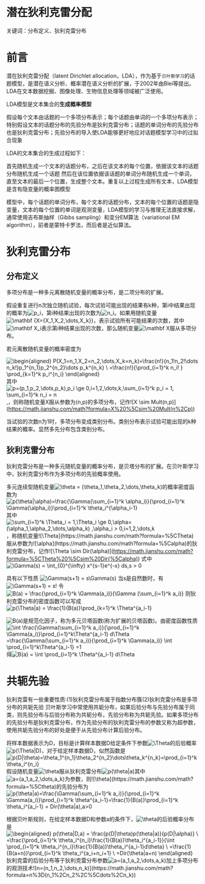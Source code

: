# 潜在狄利克雷分配

关键词：分布定义、狄利克雷分布

# 前言

潜在狄利克雷分配（latent Dirichlet allocation，LDA），作为基于`贝叶斯学习`的话题模型，是潜在语义分析、概率潜在语义分析的扩展，于2002年由Blei等提出。LDA在文本数据挖掘、图像处理、生物信息处理等领域被广泛使用。

LDA模型是文本集合的**生成概率模型**

假设每个文本由话题的一个多项分布表示；每个话题由单词的一个多项分布表示；特别假设文本的话题分布的先验分布是狄利克雷分布；话题的单词分布的先验分布也是狄利克雷分布；先验分布的导入使LDA能够更好地应对话题模型学习中的过拟合现象

LDA的文本集合的生成过程如下：

首先随机生成一个文本的话题分布，之后在该文本的每个位置，依据该文本的话题分布随机生成一个话题
然后在该位置依据该话题的单词分布随机生成一个单词，直至文本的最后一个位置，生成整个文本。重复以上过程生成所有文本，LDA模型是含有隐变量的概率图模型

模型中，每个话题的单词分布，每个文本的话题分布，文本的每个位置的话题是隐变量，文本的每个位置的单词是观测变量，LDA模型的学习与推理无法直接求解，通常使用吉布斯抽样（Gibbs sampling）和变分EM算法（variational EM algorithm），前者是蒙特卡罗法，而后者是近似算法。

# 狄利克雷分布

## 分布定义

多项分布是一种多元离散随机变量的概率分布，是二项分布的扩展。

假设重复进行n次独立随机试验，每次试验可能出现的结果有k种，第i中结果出现的概率为![p_i](https://math.jianshu.com/math?formula=p_i)，第i种结果出现的次数为![n_i](https://math.jianshu.com/math?formula=n_i)。如果用随机变量![\mathbf {X=\{X_1,X_2,\dots,X_k\}}](https://math.jianshu.com/math?formula=%5Cmathbf%20%7BX%3D%5C%7BX_1%2CX_2%2C%5Cdots%2CX_k%5C%7D%7D)，表示试验所有可能结果的次数，其中![\mathbf X_i](https://math.jianshu.com/math?formula=%5Cmathbf%20X_i)表示第i种结果出现的次数，那么随机变量![\mathbf X](https://math.jianshu.com/math?formula=%5Cmathbf%20X)服从多项分布。

若元离散随机变量的概率密度为


![\begin{aligned} P(X_1=n_1,X_2=n_2,\dots,X_k=n_k)=\frac{n!}{n_1!n_2!\dots n_k!}p_1^{n_1}p_2^{n_2}\dots p_k^{n_k} \\ =\frac{n!}{\prod_{i=1}^k n_i! } \prod_{k=1}^k p_i^{n_i} \end{aligned}](https://math.jianshu.com/math?formula=%5Cbegin%7Baligned%7D%20P(X_1%3Dn_1%2CX_2%3Dn_2%2C%5Cdots%2CX_k%3Dn_k)%3D%5Cfrac%7Bn!%7D%7Bn_1!n_2!%5Cdots%20n_k!%7Dp_1%5E%7Bn_1%7Dp_2%5E%7Bn_2%7D%5Cdots%20p_k%5E%7Bn_k%7D%20%5C%5C%20%3D%5Cfrac%7Bn!%7D%7B%5Cprod_%7Bi%3D1%7D%5Ek%20n_i!%20%7D%20%5Cprod_%7Bk%3D1%7D%5Ek%20p_i%5E%7Bn_i%7D%20%5Cend%7Baligned%7D)
其中![p=(p_1,p_2,\dots,p_k),p_i \ge 0,i=1,2,\dots,k,\sum_{i=1}^k p_i = 1, \sum_{i=1}^k n_i = n](https://math.jianshu.com/math?formula=p%3D(p_1%2Cp_2%2C%5Cdots%2Cp_k)%2Cp_i%20%5Cge%200%2Ci%3D1%2C2%2C%5Cdots%2Ck%2C%5Csum_%7Bi%3D1%7D%5Ek%20p_i%20%3D%201%2C%20%5Csum_%7Bi%3D1%7D%5Ek%20n_i%20%3D%20n),，则称随机变量X服从参数为(n,p)的多项分布，记作![X \sim Mult(n,p)](https://math.jianshu.com/math?formula=X%20%5Csim%20Mult(n%2Cp))

当试验的次数n为1时，多项分布变成类别分布。类别分布表示试验可能出现的k种结果的概率。显然多先分布包含类别分布。

## 狄利克雷分布

狄利克雷分布是一种多元随机变量的概率分布，是贝塔分布的扩展。在贝叶斯学习中，狄利克雷分布作为多项分布的先验概率使用。

多元连续型随机变量![\theta = (\theta_1,\theta_2,\dots,\theta_k)](https://math.jianshu.com/math?formula=%5Ctheta%20%3D%20(%5Ctheta_1%2C%5Ctheta_2%2C%5Cdots%2C%5Ctheta_k))的概率密度函数为
 ![p(\theta|\alpha)=\frac{\Gamma(\sum_{i=1}^k \alpha_i)}{\prod_{i=1}^k \Gamma(\alpha_i)}\prod_{i=1}^k \theta_i^{\alpha_i-1}](https://math.jianshu.com/math?formula=p(%5Ctheta%7C%5Calpha)%3D%5Cfrac%7B%5CGamma(%5Csum_%7Bi%3D1%7D%5Ek%20%5Calpha_i)%7D%7B%5Cprod_%7Bi%3D1%7D%5Ek%20%5CGamma(%5Calpha_i)%7D%5Cprod_%7Bi%3D1%7D%5Ek%20%5Ctheta_i%5E%7B%5Calpha_i-1%7D)
 其中![\sum_{i=1}^k \Theta_i = 1,\Theta_i \ge 0,\alpha=(\alpha_1,\alpha_2,\dots,\alpha_k) ,\alpha_i > 0,i=1,2,\dots,k](https://math.jianshu.com/math?formula=%5Csum_%7Bi%3D1%7D%5Ek%20%5CTheta_i%20%3D%201%2C%5CTheta_i%20%5Cge%200%2C%5Calpha%3D(%5Calpha_1%2C%5Calpha_2%2C%5Cdots%2C%5Calpha_k)%20%2C%5Calpha_i%20%3E%200%2Ci%3D1%2C2%2C%5Cdots%2Ck)，称随机变量![\Theta](https://math.jianshu.com/math?formula=%5CTheta)服从参数为![\alpha](https://math.jianshu.com/math?formula=%5Calpha)的狄利克雷分布，记作![\Theta \sim Dir(\alpha)](https://math.jianshu.com/math?formula=%5CTheta%20%5Csim%20Dir(%5Calpha))
 式中
 ![\Gamma(s) = \int_{0}^{\infty} x^{s-1}e^{-x} ds,s > 0](https://math.jianshu.com/math?formula=%5CGamma(s)%20%3D%20%5Cint_%7B0%7D%5E%7B%5Cinfty%7D%20x%5E%7Bs-1%7De%5E%7B-x%7D%20ds%2Cs%20%3E%200)

具有以下性质
 ![\Gamma(s+1) = s\Gamma(s)](https://math.jianshu.com/math?formula=%5CGamma(s%2B1)%20%3D%20s%5CGamma(s))
 当s是自然数时，有
 ![\Gamma(s+1) = s!](https://math.jianshu.com/math?formula=%5CGamma(s%2B1)%20%3D%20s!)
 令
 ![B(a) = \frac{\prod_{i=1}^k \Gamma(a_i)}{\Gamma (\sum_{i=1}^k a_i)}](https://math.jianshu.com/math?formula=B(a)%20%3D%20%5Cfrac%7B%5Cprod_%7Bi%3D1%7D%5Ek%20%5CGamma(a_i)%7D%7B%5CGamma%20(%5Csum_%7Bi%3D1%7D%5Ek%20a_i)%7D)
 则狄利克雷分布的密度函数可以写成
 ![p(\Theta|a) = \frac{1}{B(a)}\prod_{k=1}^k \Theta^{a_i-1}](https://math.jianshu.com/math?formula=p(%5CTheta%7Ca)%20%3D%20%5Cfrac%7B1%7D%7BB(a)%7D%5Cprod_%7Bk%3D1%7D%5Ek%20%5CTheta%5E%7Ba_i-1%7D)

![B(a)](https://math.jianshu.com/math?formula=B(a))是规范化因子，称为多元贝塔函数(称为扩展的贝塔函数)。由密度函数性质
 ![\int \frac{\Gamma(\sum_{i=1}^k a_i)}{\prod_{i=1}^k \Gamma(a_i)}\prod_{i=1}^k\Theta^{a_i-1} d\Theta =\frac{\Gamma(\sum_{i=1}^k a_i)}{\prod_{i=1}^k \Gamma(a_i)} \int \prod_{i=1}^k\Theta^{a_i-1} =1](https://math.jianshu.com/math?formula=%5Cint%20%5Cfrac%7B%5CGamma(%5Csum_%7Bi%3D1%7D%5Ek%20a_i)%7D%7B%5Cprod_%7Bi%3D1%7D%5Ek%20%5CGamma(a_i)%7D%5Cprod_%7Bi%3D1%7D%5Ek%5CTheta%5E%7Ba_i-1%7D%20d%5CTheta%20%3D%5Cfrac%7B%5CGamma(%5Csum_%7Bi%3D1%7D%5Ek%20a_i)%7D%7B%5Cprod_%7Bi%3D1%7D%5Ek%20%5CGamma(a_i)%7D%20%5Cint%20%5Cprod_%7Bi%3D1%7D%5Ek%5CTheta%5E%7Ba_i-1%7D%20%3D1)
 得![B(a) = \int \prod_{i=1}^k \Theta^{a_i-1} d\Theta](https://math.jianshu.com/math?formula=B(a)%20%3D%20%5Cint%20%5Cprod_%7Bi%3D1%7D%5Ek%20%5CTheta%5E%7Ba_i-1%7D%20d%5CTheta)

# 共轭先验

狄利克雷有一些重要性质:(1)狄利克雷分布属于指数分布簇(2)狄利克雷分布是多项分布的共轭先验
 贝叶斯学习中常使用共轭分布，如果后验分布与先验分布属于同类，则先验分布与后验分布称为共轭分布，先验分布称为共轭先验。如果多项分布的先验分布是狄利克雷分布，作为先验分布的狄利克雷分布的参数又称为超参数，使用共轭先验分布的好处是便于从先验分布计算后验分布。

将样本数据表示为D，目标是计算样本数据D给定条件下参数![\Theta](https://math.jianshu.com/math?formula=%5CTheta)的后验概率![p(\Theta|D)](https://math.jianshu.com/math?formula=p(%5CTheta%7CD))，对于给定样本数据D，似然函数是
 ![p(D|\theta)=\theta_1^{n_1}\theta_2^{n_2}\dots\theta_k^{n_k}=\prod_{i=1}^k\theta_i^{n_i}](https://math.jianshu.com/math?formula=p(D%7C%5Ctheta)%3D%5Ctheta_1%5E%7Bn_1%7D%5Ctheta_2%5E%7Bn_2%7D%5Cdots%5Ctheta_k%5E%7Bn_k%7D%3D%5Cprod_%7Bi%3D1%7D%5Ek%5Ctheta_i%5E%7Bn_i%7D)
 假设随机变量![\theta](https://math.jianshu.com/math?formula=%5Ctheta)服从狄利克雷分布![p(\theta|a)](https://math.jianshu.com/math?formula=p(%5Ctheta%7Ca))其中![a=(a_1,a_2,\dots,a_k)](https://math.jianshu.com/math?formula=a%3D(a_1%2Ca_2%2C%5Cdots%2Ca_k))为参数，则![\theta](https://math.jianshu.com/math?formula=%5Ctheta)的先验分布为
 ![p(\theta|a)=\frac{\Gamma(\sum_{i=1}^k a_i)}{\prod_{i=1}^k \Gamma(a_i)}\prod_{i=1}^k \theta^{a_i-1}=\frac{1}{B(a)}\prod_{i=1}^k \theta_i^{a_i-1} = Dir(\theta|a),a>0](https://math.jianshu.com/math?formula=p(%5Ctheta%7Ca)%3D%5Cfrac%7B%5CGamma(%5Csum_%7Bi%3D1%7D%5Ek%20a_i)%7D%7B%5Cprod_%7Bi%3D1%7D%5Ek%20%5CGamma(a_i)%7D%5Cprod_%7Bi%3D1%7D%5Ek%20%5Ctheta%5E%7Ba_i-1%7D%3D%5Cfrac%7B1%7D%7BB(a)%7D%5Cprod_%7Bi%3D1%7D%5Ek%20%5Ctheta_i%5E%7Ba_i-1%7D%20%3D%20Dir(%5Ctheta%7Ca)%2Ca%3E0)

根据贝叶斯规则，在给定样本数据D和参数a的条件下，![\theta](https://math.jianshu.com/math?formula=%5Ctheta)的后验概率分布是
 ![\begin{aligned} p(\theta|D,a) = \frac{p(D|\theta)p(\theta|a)}{p(D|\alpha)} \\ =\frac{\prod_{i=1}^k \theta_i^{n_i}\frac{1}{B(a)}\theta_i^{a_i-1}}{\int \prod_{i=1}^k \theta_i^{n_i}\frac{1}{B(a)}\theta_i^{a_i-1}d\theta} \\ =\frac{1}{B(a+n)}\prod_{i=1}^k \theta_i^{a_i+n_i+1} \\ =Dir(\theta|a+n) \end{aligned}](https://math.jianshu.com/math?formula=%5Cbegin%7Baligned%7D%20p(%5Ctheta%7CD%2Ca)%20%3D%20%5Cfrac%7Bp(D%7C%5Ctheta)p(%5Ctheta%7Ca)%7D%7Bp(D%7C%5Calpha)%7D%20%5C%5C%20%3D%5Cfrac%7B%5Cprod_%7Bi%3D1%7D%5Ek%20%5Ctheta_i%5E%7Bn_i%7D%5Cfrac%7B1%7D%7BB(a)%7D%5Ctheta_i%5E%7Ba_i-1%7D%7D%7B%5Cint%20%5Cprod_%7Bi%3D1%7D%5Ek%20%5Ctheta_i%5E%7Bn_i%7D%5Cfrac%7B1%7D%7BB(a)%7D%5Ctheta_i%5E%7Ba_i-1%7Dd%5Ctheta%7D%20%5C%5C%20%3D%5Cfrac%7B1%7D%7BB(a%2Bn)%7D%5Cprod_%7Bi%3D1%7D%5Ek%20%5Ctheta_i%5E%7Ba_i%2Bn_i%2B1%7D%20%5C%5C%20%3DDir(%5Ctheta%7Ca%2Bn)%20%5Cend%7Baligned%7D)
 狄利克雷的后验分布等于狄利克雷分布参数![a=(a_1,a_2,\dots,a_k)](https://math.jianshu.com/math?formula=a%3D(a_1%2Ca_2%2C%5Cdots%2Ca_k))加上多项分布的观测技术![n=(n_1,n_2,\dots,n_k)](https://math.jianshu.com/math?formula=n%3D(n_1%2Cn_2%2C%5Cdots%2Cn_k))



